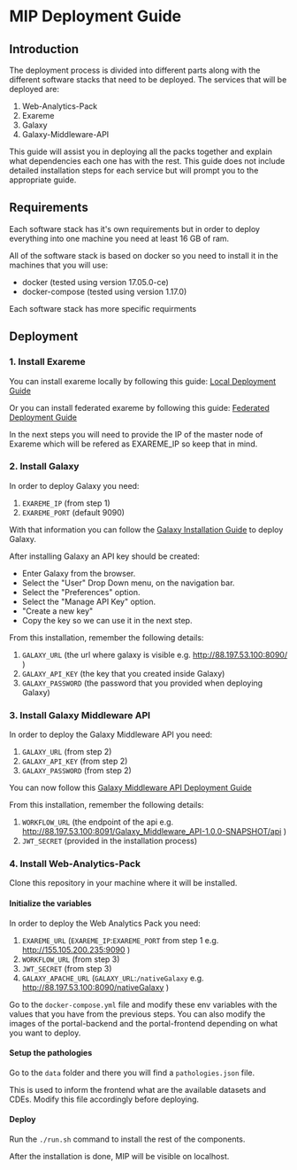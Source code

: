 # MIP Deployment Guide

## Introduction

The deployment process is divided into different parts along with the different software stacks that need to be deployed. The services that will be deployed are:
1. Web-Analytics-Pack
2. Exareme
3. Galaxy
4. Galaxy-Middleware-API

This guide will assist you in deploying all the packs together and explain what dependencies each one has with the rest. This guide does not include detailed installation steps for each service but will prompt you to the appropriate guide.

## Requirements

Each software stack has it's own requirements but in order to deploy everything into one machine you need at least 16 GB of ram.

All of the software stack is based on docker so you need to install it in the machines that you will use:
* docker (tested using version 17.05.0-ce)
* docker-compose (tested using version 1.17.0)

Each software stack has more specific requirments

## Deployment


###  1. Install Exareme

You can install exareme locally by following this guide:
[Local Deployment Guide](https://github.com/madgik/exareme/tree/master/Local-Deployment)

Or you can install federated exareme by following this guide:
[Federated Deployment Guide](https://github.com/madgik/exareme/tree/master/Federated-Deployment)

In the next steps you will need to provide the IP of the master node of Exareme which will be refered as EXAREME_IP so keep that in mind. 

###  2. Install Galaxy

In order to deploy Galaxy you need:
1. `EXAREME_IP`  (from step 1)
2. `EXAREME_PORT`  (default 9090)

With that information you can follow the [Galaxy Installation Guide](https://github.com/madgik/galaxy/tree/master/Docker_Build_Scripts) to deploy Galaxy.

After installing Galaxy an API key should be created:
  - Enter Galaxy from the browser.
  - Select the "User" Drop Down menu, on the navigation bar.
  - Select the "Preferences" option.
  - Select the "Manage API Key" option.
  - "Create a new key"
  - Copy the key so we can use it in the next step.

From this installation, remember the following details:
1. `GALAXY_URL`  (the url where galaxy is visible e.g. http://88.197.53.100:8090/ )
2. `GALAXY_API_KEY`  (the key that you created inside Galaxy)
3. `GALAXY_PASSWORD`  (the password that you provided when deploying Galaxy)


###  3. Install Galaxy Middleware API

In order to deploy the Galaxy Middleware API you need:
1. `GALAXY_URL`  (from step 2)
2. `GALAXY_API_KEY`  (from step 2)
3. `GALAXY_PASSWORD`  (from step 2)

You can now follow this [Galaxy Middleware API Deployment Guide](https://github.com/madgik/Galaxy_Middleware_API/)

From this installation, remember the following details:
1. `WORKFLOW_URL`  (the endpoint of the api e.g. http://88.197.53.100:8091/Galaxy_Middleware_API-1.0.0-SNAPSHOT/api )
1. `JWT_SECRET`  (provided in the installation process)


###  4. Install Web-Analytics-Pack

Clone this repository in your machine where it will be installed.

#### Initialize the variables

In order to deploy the Web Analytics Pack you need:
1. `EXAREME_URL`  (`EXAREME_IP`:`EXAREME_PORT` from step 1 e.g. http://155.105.200.235:9090 )
2. `WORKFLOW_URL`  (from step 3)
3. `JWT_SECRET`   (from step 3)
4. `GALAXY_APACHE_URL`  (`GALAXY_URL`:`/nativeGalaxy` e.g. http://88.197.53.100:8090/nativeGalaxy )

Go to the `docker-compose.yml` file and modify these env variables with the values that you have from the previous steps. You can also modify the images of the portal-backend and the portal-frontend depending on what you want to deploy.

#### Setup the pathologies

Go to the ```data``` folder and there you will find a ```pathologies.json``` file.

This is used to inform the frontend what are the available datasets and CDEs. Modify this file accordingly before deploying.

#### Deploy

Run the ```./run.sh``` command to install the rest of the components.

After the installation is done, MIP will be visible on localhost.

